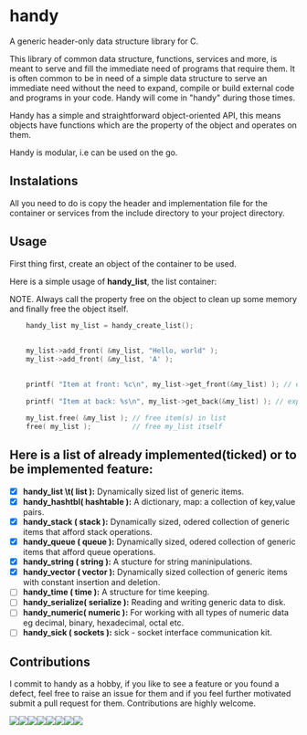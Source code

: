 # handy

A generic header-only data structure library for C.

This library of common data structure, functions, services and more, is meant to serve and fill the immediate need of programs that require them. It is often common to be in need of a simple data structure to serve an immediate need without the need to expand, compile or build external code and programs in your code. Handy will come in "handy" during those times.

Handy has a simple and straightforward object-oriented API, this means objects have functions which are the property of the object and operates on them.

Handy is modular, i.e can be used on the go.

## Instalations

All you need to do is copy the header and implementation file for the container or services from the include directory to your project directory.

## Usage

First thing first, create an object of the container to be used.

Here is a simple usage of **handy_list**, the list container:

NOTE. Always call the property free on the object to clean up some memory and finally free the object itself.

```C
    handy_list my_list = handy_create_list(); 
    
    
    my_list->add_front( &my_list, "Hello, world" );
    my_list->add_front( &my_list, 'A' );        
   

    printf( "Item at front: %c\n", my_list->get_front(&my_list) ); // expect a char, prints 'A' 
    
    printf( "Item at back: %s\n", my_list->get_back(&my_list) ); // expect char *, prints "Hello, world"
    
    my_list.free( &my_list ); // free item(s) in list
    free( my_list );          // free my_list itself

```

## Here is a list of already implemented(ticked) or to be implemented feature:


- [x] **handy_list   \t( list ):** Dynamically sized list of generic items.
- [x] **handy_hashtbl( hashtable ):** A dictionary, map: a collection of key,value pairs.
- [x] **handy_stack  ( stack ):** Dynamically sized, odered collection of generic items that afford stack operations.
- [x] **handy_queue  ( queue ):** Dynamically sized, odered collection of generic items that afford queue operations.
- [x] **handy_string ( string ):** A stucture for string maninipulations.
- [x] **handy_vector ( vector ):** Dynamically sized collection of generic items with constant insertion and  deletion.
- [ ] **handy_time   ( time ):** A structure for time keeping.
- [ ] **handy_serialize( serialize ):** Reading and writing generic data to disk.
- [ ] **handy_numeric( numeric ):** For working with all types of numeric data eg decimal, binary, hexadecimal, octal etc.
- [ ] **handy_sick   ( sockets ):** sick - socket interface communication kit.

## Contributions

I commit to handy as a hobby, if you like to see a feature or you found a defect, feel free to raise an issue for them and if you feel further motivated submit a pull request for them. Contributions are highly welcome.


[![](https://sourcerer.io/fame/ytobi/ytobi/handy/images/0)](https://sourcerer.io/fame/ytobi/ytobi/handy/links/0)[![](https://sourcerer.io/fame/ytobi/ytobi/handy/images/1)](https://sourcerer.io/fame/ytobi/ytobi/handy/links/1)[![](https://sourcerer.io/fame/ytobi/ytobi/handy/images/2)](https://sourcerer.io/fame/ytobi/ytobi/handy/links/2)[![](https://sourcerer.io/fame/ytobi/ytobi/handy/images/3)](https://sourcerer.io/fame/ytobi/ytobi/handy/links/3)[![](https://sourcerer.io/fame/ytobi/ytobi/handy/images/4)](https://sourcerer.io/fame/ytobi/ytobi/handy/links/4)[![](https://sourcerer.io/fame/ytobi/ytobi/handy/images/5)](https://sourcerer.io/fame/ytobi/ytobi/handy/links/5)[![](https://sourcerer.io/fame/ytobi/ytobi/handy/images/6)](https://sourcerer.io/fame/ytobi/ytobi/handy/links/6)[![](https://sourcerer.io/fame/ytobi/ytobi/handy/images/7)](https://sourcerer.io/fame/ytobi/ytobi/handy/links/7)

